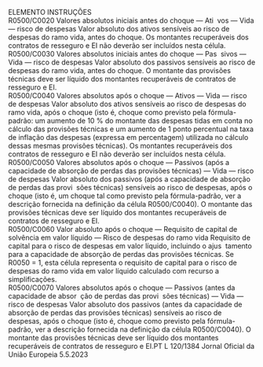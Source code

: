 
ELEMENTO  INSTRUÇÕES  
R0500/C0020  Valores absolutos iniciais 
antes do choque — Ati ­
vos — Vida — risco de 
despesas  Valor absoluto dos ativos sensíveis ao risco de despesas do ramo vida, antes do 
choque. 
Os montantes recuperáveis dos contratos de resseguro e EI não deverão ser 
incluídos nesta célula.  
R0500/C0030  Valores absolutos iniciais 
antes do choque — Pas ­
sivos — Vida — risco de 
despesas  Valor absoluto dos passivos sensíveis ao risco de despesas do ramo vida, antes do 
choque. 
O montante das provisões técnicas deve ser líquido dos montantes recuperáveis de 
contratos de resseguro e EI.  
R0500/C0040  Valores absolutos após o 
choque — Ativos — 
Vida — risco de despesas  Valor absoluto dos ativos sensíveis ao risco de despesas do ramo vida, após o 
choque (isto é, choque como previsto pela fórmula-padrão: um aumento de 10 % 
do montante das despesas tidas em conta no cálculo das provisões técnicas e um 
aumento de 1 ponto percentual na taxa de inflação das despesas (expressa em 
percentagem) utilizada no cálculo dessas mesmas provisões técnicas). 
Os montantes recuperáveis dos contratos de resseguro e EI não deverão ser 
incluídos nesta célula.  
R0500/C0050  Valores absolutos após o 
choque — Passivos (após 
a capacidade de absorção 
de perdas das provisões 
técnicas) — Vida — risco 
de despesas  Valor absoluto dos passivos (após a capacidade de absorção de perdas das provi ­
sões técnicas) sensíveis ao risco de despesas, após o choque (isto é, um choque tal 
como previsto pela fórmula-padrão, ver a descrição fornecida na definição da 
célula R0500/C0040). 
O montante das provisões técnicas deve ser líquido dos montantes recuperáveis de 
contratos de resseguro e EI.  
R0500/C0060  Valor absoluto após o 
choque — Requisito de 
capital de solvência em 
valor líquido — Risco de 
despesas do ramo vida  Requisito de capital para o risco de despesas em valor líquido, incluindo o ajus ­
tamento para a capacidade de absorção de perdas das provisões técnicas. 
Se R0050 = 1, esta célula representa o requisito de capital para o risco de 
despesas do ramo vida em valor líquido calculado com recurso a simplificações.  
R0500/C0070  Valores absolutos após o 
choque — Passivos (antes 
da capacidade de absor ­
ção de perdas das provi ­
sões técnicas) — Vida — 
risco de despesas  Valor absoluto dos passivos (antes da capacidade de absorção de perdas das 
provisões técnicas) sensíveis ao risco de despesas, após o choque (isto é, choque 
como previsto pela fórmula-padrão, ver a descrição fornecida na definição da 
célula R0500/C0040). 
O montante das provisões técnicas deve ser líquido dos montantes recuperáveis de 
contratos de resseguro e EI.PT  L 120/1384 Jornal Oficial da União Europeia 5.5.2023
